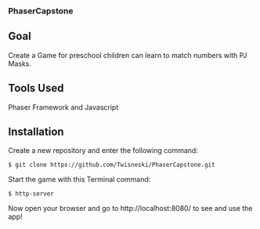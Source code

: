 ### PhaserCapstone

## Goal

Create a Game for preschool children can learn to match numbers with PJ Masks.

## Tools Used

Phaser Framework and Javascript

## Installation

Create a new repository and enter the following command:

    $ git clone https://github.com/Twisneski/PhaserCapstone.git

Start the game with this Terminal command:

    $ http-server

Now open your browser and go to http://localhost:8080/ to see and use the app!
